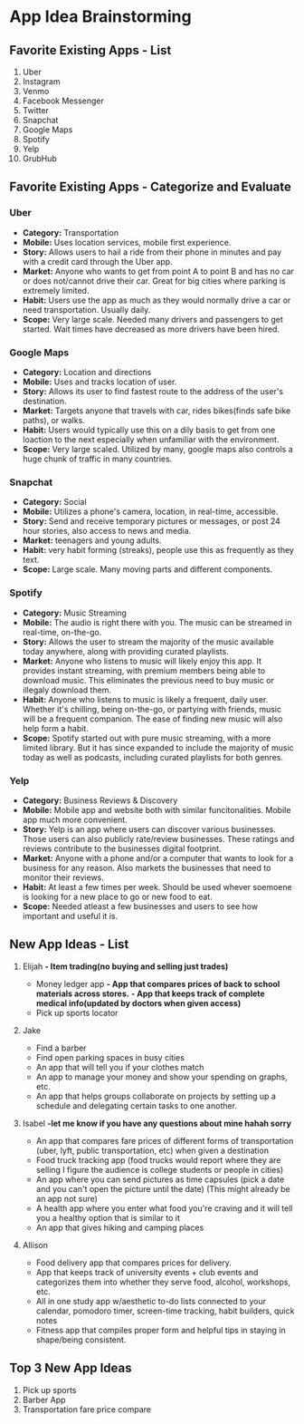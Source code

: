 # App Idea Brainstorming

## Favorite Existing Apps - List

1. Uber
2. Instagram
3. Venmo
4. Facebook Messenger
5. Twitter
6. Snapchat
7. Google Maps
8. Spotify
9. Yelp
10. GrubHub

## Favorite Existing Apps - Categorize and Evaluate

### Uber
- **Category:** Transportation
- **Mobile:** Uses location services, mobile first experience.
- **Story:** Allows users to hail a ride from their phone in minutes and pay with a credit card through the Uber app.
- **Market:** Anyone who wants to get from point A to point B and has no car or does not/cannot drive their car. Great for big cities where parking is extremely limited.
- **Habit:** Users use the app as much as they would normally drive a car or need transportation. Usually daily. 
- **Scope:** Very large scale. Needed many drivers and passengers to get started. Wait times have decreased as more drivers have been hired.
### Google Maps
- **Category:** Location and directions
- **Mobile:** Uses and tracks location of user. 
- **Story:** Allows its user to find fastest route to the address of the user's destination.
- **Market:** Targets anyone that travels with car, rides bikes(finds safe bike paths), or walks.
- **Habit:** Users would typically use this on a dily basis to get from one loaction to the next especially when unfamiliar with the environment.
- **Scope:** Very large scaled. Utilized by many, google maps also controls a huge chunk of traffic in many countries. 
### Snapchat
- **Category:** Social
- **Mobile:** Utilizes a phone's camera, location, in real-time, accessible.
- **Story:** Send and receive temporary pictures or messages, or post 24 hour stories, also access to news and media.
- **Market:** teenagers and young adults.
- **Habit:** very habit forming (streaks), people use this as frequently as they text.
- **Scope:** Large scale. Many moving parts and different components. 
### Spotify
- **Category:** Music Streaming
- **Mobile:** The audio is right there with you. The music can be streamed in real-time, on-the-go.
- **Story:** Allows the user to stream the majority of the music available today anywhere, along with providing curated playlists.
- **Market:** Anyone who listens to music will likely enjoy this app. It provides instant streaming, with premium members being able to download music. This eliminates the previous need to buy music or illegaly download them.
- **Habit:** Anyone who listens to music is likely a frequent, daily user. Whether it's chilling, being on-the-go, or partying with friends, music will be a frequent companion. The ease of finding new music will also help form a habit.
- **Scope:** Spotify started out with pure music streaming, with a more limited library. But it has since expanded to include the majority of music today as well as podcasts, including curated playlists for both genres.

### Yelp
- **Category:** Business Reviews & Discovery
- **Mobile:** Mobile app and website both with similar funcitonalities. Mobile app much more convenient.
- **Story:** Yelp is an app where users can discover various businesses. Those users can also publicly rate/review businesses. These ratings and reviews contribute to the businesses digital footprint.
- **Market:** Anyone with a phone and/or a computer that wants to look for a business for any reason. Also markets the businesses that need to monitor their reviews.
- **Habit:** At least a few times per week. Should be used whever soemoene is looking for a new place to go or new food to eat. 
- **Scope:** Needed atleast a few businesses and users to see how important and useful it is.

## New App Ideas - List

1. Elijah
    **- Item trading(no buying and selling just trades)**
    - Money ledger app
    **- App that compares prices of back to school materials across stores.**
    **- App that keeps track of complete medical info(updated by doctors when given access)**
    - Pick up sports locator


2. Jake
    - Find a barber
    - Find open parking spaces in busy cities
    - An app that will tell you if your clothes match
    - An app to manage your money and show your spending on graphs, etc.
    - An app that helps groups collaborate on projects by setting up a schedule and delegating certain tasks to one another.

3. Isabel **-let me know if you have any questions about mine hahah sorry**
    - An app that compares fare prices of different forms of transportation (uber, lyft, public transportation, etc) when given a destination
    - Food truck tracking app (food trucks would report where they are selling I figure the audience is college students or people in cities)
    - An app where you can send pictures as time capsules (pick a date and you can't open the picture until the date) (This might already be an app not sure)
    - A health app where you enter what food you're craving and it will tell you a healthy option that is similar to it 
    - An app that gives hiking and camping places 

4. Allison
    - Food delivery app that compares prices for delivery.
    - App that keeps track of university events + club events and categorizes them into whether they serve food, alcohol, workshops, etc.
    - All in one study app w/aesthetic to-do lists connected to your calendar, pomodoro timer, screen-time tracking, habit builders, quick notes
    - Fitness app that compiles proper form and helpful tips in staying in shape/being consistent.

## Top 3 New App Ideas
1. Pick up sports
2. Barber App
3. Transportation fare price compare 
